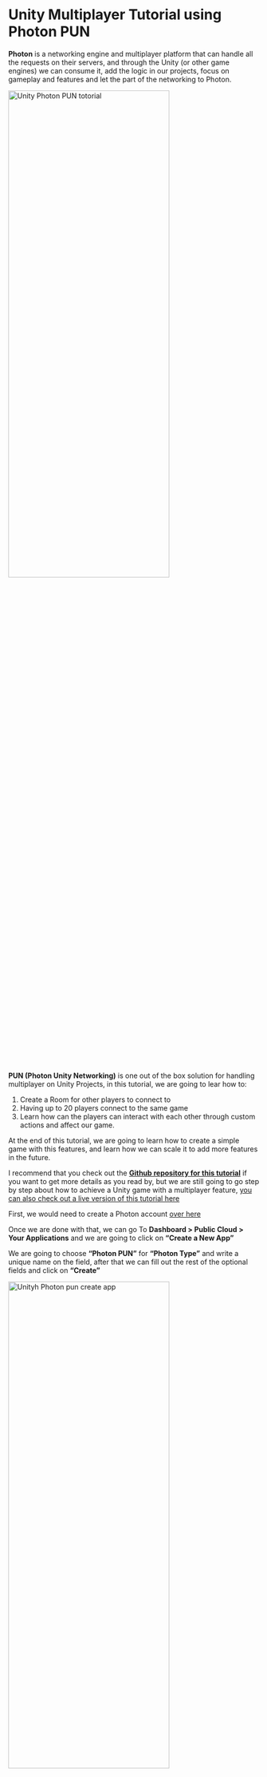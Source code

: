 # Unity Multiplayer Tutorial using Photon PUN

**Photon** is a networking engine and multiplayer platform that can handle all the requests on their servers, and through the Unity (or other game engines) we can consume it, add the logic in our projects, focus on gameplay and features and let the part of the networking to Photon.

<img src="https://raw.githubusercontent.com/Ucamo/ucamo.github.io/main/assets/images/Unity_Multiplayer_Tutorial_using_Photon_PUN/img_1.gif" width="80%" height="50%" alt="Unity Photon PUN totorial">

**PUN (Photon Unity Networking)** is one out of the box solution for handling multiplayer on Unity Projects, in this tutorial, we are going to lear how to:

1. Create a Room for other players to connect to
2. Having up to 20 players connect to the same game
3. Learn how can the players can interact with each other through custom actions and affect our game.

At the end of this tutorial, we are going to learn how to create a simple game with this features, and learn how we can scale it to add more features in the future.

I recommend that you check out the [**Github repository for this tutorial**](https://github.com/Ucamo/Unity-Photon-PUN-Tutorial) if you want to get more details as you read by, but we are still going to go step by step about how to achieve a Unity game with a multiplayer feature, [you can also check out a live version of this tutorial here](https://el-tutsi.itch.io/unity-photon-pun-tutorial)

First, we would need to create a Photon account [over here](https://www.photonengine.com/en-US/Photon)

Once we are done with that, we can go To **Dashboard > Public Cloud > Your Applications** and we are going to click on **“Create a New App”**

We are going to choose **“Photon PUN”** for **“Photon Type”** and write a unique name on the field, after that we can fill out the rest of the optional fields and click on **“Create”**

<img src="https://raw.githubusercontent.com/Ucamo/ucamo.github.io/main/assets/images/Unity_Multiplayer_Tutorial_using_Photon_PUN/img_2.webp" width="80%" height="50%" alt="Unityh Photon pun create app">

This will create our Application on Photon, that we will need for the next steps on this tutorial, whate we want from here is the **“App ID”** if we click on the numbers, the rest of the Id will show up, and we can copy it for later use.

Here on the dashboard we can also get access to the metrics of how the app has been used, how many **CCU (Concurrently Connected Users)** have been connected accross all the rooms in your game.

Photon have a **free tier** that lets us test it (or go live if we want) with **20 CCU** and we can choose to upgrade whenever we want, I personally think this is a great deal as Proof of concept and small games (that’s what we end up using on [Dots of War](https://medium.com/@carrillouriel/postmortem-dots-of-war-1193fb9c1767)), also if you want to upgrade to 100 CCU the [Photon PUN 2+ Unity asset](https://assetstore.unity.com/packages/tools/network/photon-pun-2-120838) includes **100 CCU** for **60 months at $95 USD** you can also check out the pricing plans on their [official website](https://www.photonengine.com/en-US/PUN/pricing).

And if you feel the need to have more control over what’s going on on the server side of things, they have a solution for **Self-Hosted servers**, the same implementation but instead of going to theirs servers, it goes to yours.

Anyway, let’s go back to the tutorial, Let’s **open up Unity** and create a new **3D project**.

### Part 1: Creating a Lobby
Go to **Window > Asset Store** (make sure you are logged in), and search for **“Photon Pun”** in the searchbar. Here we are goint to select **“PUN 2 - Free”** and Import it to our Project.

<img src="https://raw.githubusercontent.com/Ucamo/ucamo.github.io/main/assets/images/Unity_Multiplayer_Tutorial_using_Photon_PUN/img_3.webp" width="80%" height="50%" alt="Photon 2 Unity Network free on the Asset store">

Once we finish up importing the package, a window like this will show up:

<img src="https://raw.githubusercontent.com/Ucamo/ucamo.github.io/main/assets/images/Unity_Multiplayer_Tutorial_using_Photon_PUN/img_4.webp" width="80%" height="50%" alt="Unity Editor PUN setup wizzard window">

In the **AppId** we are going to paste the **AppId we got from the Photon platform that we just created**, and we are going to click **“Setup project”**, this will link our Unity app with our Photon app.

If we go to **Window > Photon Unity Networking > Highlight Server Settings** we can configure our Unity app a little more.

<img src="https://raw.githubusercontent.com/Ucamo/ucamo.github.io/main/assets/images/Unity_Multiplayer_Tutorial_using_Photon_PUN/img_5.webp" width="80%" height="50%" alt="Unity Editor PhotonServerSettings window">

For this Tutorial, I changed the **“Fixed Region”** property to **“us”** (United states) that will make all the connection to my Unity Game throught that region.

**The way regions works on Photon** is that it will evaluate which region is the **best fit** for the player that is connecting on our Game, that way it can reduce the lag and have an overall better experience in-game for all players.

However, since this is a demo, and it can happen that somebody in Australia and somebody in Canada can connect at the same time, if we leave the “Fixed Region” as blank, it will evaluate that the each person will be part of different region,and they wouldn’t be able to be part of the same Room and thus, not being able to play together.

You can read more about **Photon Regions** [over here](https://doc.photonengine.com/en-us/pun/current/connection-and-authentication/regions).

Creating a multiplayer game from scratch can be overwhelming, so for this Tutorial, we are going to use some of the pre-made assets from this package, and implment the bare minimum in our own in order to make it easier to diggest.

Let’s re-name our **default scene** as **“Lobby”**

<img src="https://raw.githubusercontent.com/Ucamo/ucamo.github.io/main/assets/images/Unity_Multiplayer_Tutorial_using_Photon_PUN/img_6.webp" width="80%" height="50%" alt="Unity Photon Demo Scene Lobby">

In the **lobby**, there is going to be 5 elements to a *Canvas*.

**“Number Of Players”** and **“Status Text”** are going to be replaced with their values at runtime, being the number of players that are connected to the app at the same time (CCU) and **“Status text”** will help us to show up in which part of the process our game is on, this is helpful because when we are debugging multiplayer games ourselves, we need a builded version of the game and our Editor version.

**“Enter your Name…”** it’s an input text that will write up a **PlayerPref** with our name to differentiate when we are online.

**“Join Room”** will start the process of Joining or Creating a Room, and if everything works right, will change us to the gameplay scene.

**“Leave Room”** will disconnect us from the current Room.

For creating this simple menu, **I Right clicked on the Hierarchy Window**, and select **UI > Canvas** and inside of the canvas I added the rest of the controllers.

<img src="https://raw.githubusercontent.com/Ucamo/ucamo.github.io/main/assets/images/Unity_Multiplayer_Tutorial_using_Photon_PUN/img_7.webp" width="80%" height="50%" alt="Unity Photon Hierarchy window">

On The **Hierarchy Window, create an empty object** by right clicking on it and click on **“Create Empty”**. Rename it to **“NetworkController”** and look for a component called **“NetworkController”** (From the **Photon assets**) and attach it to your empty GameObject.

<img src="https://raw.githubusercontent.com/Ucamo/ucamo.github.io/main/assets/images/Unity_Multiplayer_Tutorial_using_Photon_PUN/img_8.webp" width="80%" height="50%" alt="Unity NetworkController inspector window">

The **NetworkController** class will connect to Photon at the Start() event using our configured settings.

All our Scripts for this tutorial will be on the **Assets > Scripts** Folder.

Let’s create an **Empty Object** and Rename it **PhotonLobby**, and add the Script from that Folder called **PhotonLobby.cs**, we are going to fill it out with elements from our Canvas.

<img src="https://raw.githubusercontent.com/Ucamo/ucamo.github.io/main/assets/images/Unity_Multiplayer_Tutorial_using_Photon_PUN/img_9.webp" width="80%" height="50%" alt="Unity PhotonLobby inspector tab">

Now, let’s add the **“OnClick”** events from our **btnJoin** Button and **btnLeave** Button like this:

<img src="https://raw.githubusercontent.com/Ucamo/ucamo.github.io/main/assets/images/Unity_Multiplayer_Tutorial_using_Photon_PUN/img_10.webp" width="80%" height="50%" alt="Unity PhotonLobby OnClick join event">

_btnJoin Button OnClick Event_

<img src="https://raw.githubusercontent.com/Ucamo/ucamo.github.io/main/assets/images/Unity_Multiplayer_Tutorial_using_Photon_PUN/img_11.webp" width="80%" height="50%" alt="Unity PhotonLobby OnClick leave event">

_btnLeave Button OnClick Event_

Also, let’s make sure our **“Name InputField”** looks like this in the inspector

<img src="https://raw.githubusercontent.com/Ucamo/ucamo.github.io/main/assets/images/Unity_Multiplayer_Tutorial_using_Photon_PUN/img_12.webp" width="80%" height="50%" alt="Unity Player Name Input Field">

_“Player Name Input Field” is a script in the Photon Folder_

The **PhotonLobby** class it’s commented so feel free to [read the explanation of each method](https://github.com/Ucamo/Unity-Photon-PUN-Tutorial), but basically it show and hide the **btnJoin/btnLeave** button as needed in order to prevent trying to connect multiple times at the same Room.

It also:

1. Show up the number of players connected to our Unity game
2. Try to Join a Random Room, but if it fails to do so (because there is none or otherwise) it will Create a new Room.
3. If it fails to create a Room, it will try again.

Let’s create a **new Empty GameObject** and rename it to **“PhotonRoom”**, and add the component **“PhotonRoom”** to it from the **Assets > Script** Folder, and configure it like so:

<img src="https://raw.githubusercontent.com/Ucamo/ucamo.github.io/main/assets/images/Unity_Multiplayer_Tutorial_using_Photon_PUN/img_13.webp" width="80%" height="50%" alt="Unity Photon Room inspector">

The **PhotonRoom** class will activate once we are connected to a Room. It takes as properties indexes from the scenes of the projects, being **Current Scene** (the Lobby) Index 0, and **“Multiplayer Scene”** 1 (our GameScene scene that we will create in a bit)

This class waits for the event **“OnJoinedRoom”** to be triggered when we sucessfully connect to or Create a Room. And loads up which scene is the one with the actual game on it.

That’s the first part, creating the Lobby, now **let’s create a new Scene** and call it **“GameScene”**

### Part 2: Creating a Game Scene

Since this Tutorial is focused on how to implement PUN, we are going to use some of the Prefabs for the Gameplay part of this demo.

Let’s create an **Empty Game Object** in our GameScene Hierarchy window, and we will add the Component **GameManager.cs** to it

<img src="https://raw.githubusercontent.com/Ucamo/ucamo.github.io/main/assets/images/Unity_Multiplayer_Tutorial_using_Photon_PUN/img_14.webp" width="80%" height="50%" alt="Unity Editor Game manager script inspector">

Let’s add on **“Player Prefab”** a Prefab made by Photon called **“My Robot Kyle -done-”** that is on the **Assets/Photon/PhotonUnityNetworking/Demos/PunBasics-Tutorial/Resources** Folder.

<img src="https://raw.githubusercontent.com/Ucamo/ucamo.github.io/main/assets/images/Unity_Multiplayer_Tutorial_using_Photon_PUN/img_15.webp" width="80%" height="50%" alt="Unity Kyle Photon PUN">

_This is Kyle_

On **GameScene**, let’s create a **Plane** on **Position 0,0,0** so kyle don’t end up falling once it’s spawned.

I ended up creating a basic scene with a plane and walls so the players don’t fall over

<img src="https://raw.githubusercontent.com/Ucamo/ucamo.github.io/main/assets/images/Unity_Multiplayer_Tutorial_using_Photon_PUN/img_16.webp" width="80%" height="50%" alt="Unity Demo scene Photon PUN">

Now, we are going to change a little bit **GameManager.cs** , we are going to change the name of the scenes in the script to match the ones we have in our project like so:

<img src="https://raw.githubusercontent.com/Ucamo/ucamo.github.io/main/assets/images/Unity_Multiplayer_Tutorial_using_Photon_PUN/img_17.webp" width="80%" height="50%" alt="Unity Photon Load Scene Lobby">

<img src="https://raw.githubusercontent.com/Ucamo/ucamo.github.io/main/assets/images/Unity_Multiplayer_Tutorial_using_Photon_PUN/img_18.webp" width="80%" height="50%" alt="Unity Photon On load scene lobby">

<img src="https://raw.githubusercontent.com/Ucamo/ucamo.github.io/main/assets/images/Unity_Multiplayer_Tutorial_using_Photon_PUN/img_19.webp" width="80%" height="50%" alt="Unity Photon Load Scene Game Scene">


**GameManager** makes sure that the player is connected to a room, if it’s not, it will load up the *“Lobby”* scene where we connect to a Room. If it it’s connected, it will load up the **“GameScene”** scene.

So now, before testing, let’s go to **File > Build Settings** and make sure our scenes are added to the Settings like so and hit the Play Button on Unity.

<img src="https://raw.githubusercontent.com/Ucamo/ucamo.github.io/main/assets/images/Unity_Multiplayer_Tutorial_using_Photon_PUN/img_20.webp" width="80%" height="50%" alt="Unity Build Settings">

We are going to be redirected to the **Lobby** like this:

<img src="https://raw.githubusercontent.com/Ucamo/ucamo.github.io/main/assets/images/Unity_Multiplayer_Tutorial_using_Photon_PUN/img_21.webp" width="80%" height="50%" alt="Unity Lobby Photon PUN">

And if we fill out the Name input with our name and click **Join Room**, we will see something like this:

<img src="https://raw.githubusercontent.com/Ucamo/ucamo.github.io/main/assets/images/Unity_Multiplayer_Tutorial_using_Photon_PUN/img_22.webp" width="80%" height="50%" alt="Unity Photon PUN kyle set up the name of the player">

_That is, if we made a ground for our robot to land on._

### Want to see something cool?

Let’s test the game with two players connected at the same time, for this, we will need to build our game, I recommend trying with a standalone windows or mac version first since it’s easier to iterate that with other builds, but Photon is platform agnostic, so it any platform should be working the same.

So let’s go to **File > Build Settings** we choose the **PC, Mac & Linux Standalone** platform and we click on **“Build”**, and we wait for the build to be complete.

<img src="https://raw.githubusercontent.com/Ucamo/ucamo.github.io/main/assets/images/Unity_Multiplayer_Tutorial_using_Photon_PUN/img_23.gif" width="80%" height="50%" alt="Unity Photon PUN two players interacting">

_Left Unity Editor, Right Standalone Build._

Then we launch the **.exe** project and the **editor** at the same time. That’s pretty much what’s needed for having two or more players connected to the same Game with Unity using Photon PUN.

You might have noticed those **extra buttons** I added on the GameScene, that’s the final topic I would like to talk about.

### How can players interact with each other?

In this tutorial, we have different players in the same room, but what about interacting with each other through the game?

To achieve this, we will need something like:

- A Player does an action
- The action get’s sended over to the server
- All the rest of the Players (clients) receive the info of that action and it get’s replicated on their own game.

This is what’s called a **Remote Procedure Calls** or **RPC** this is basically a way for a method to be invoked on the clients of the same room.

For this tutorial, we are going to do a really simple and quick example of an RPC Method, and you can learn about all the other options for them or came up with different implementation reading the [official documentation](https://doc.photonengine.com/en-us/pun/v2/gameplay/rpcsandraiseevent).

On our **GameManager** object, let’s add our own script from **Assets > Script** called **GamePlayController** to it, we also are going to **txtNumberToIncrease** Text GameObject from the *Canvas* to it, and add a **Photon View Component** with the **Add Component** button while selected.

You **GameManager GameObject** should look like this:

<img src="https://raw.githubusercontent.com/Ucamo/ucamo.github.io/main/assets/images/Unity_Multiplayer_Tutorial_using_Photon_PUN/img_24.webp" width="80%" height="50%" alt="Unity Editor Game Manager inspector Photon PUN">

In the **Canvas**, I also added a new **UI Button** and called it **btnAction**, and on their **OnClick** Event I set it up to the **IncreaseNumber** Method from the **GamePlayController** class referenced by the **GameManager** GameObject

<img src="https://raw.githubusercontent.com/Ucamo/ucamo.github.io/main/assets/images/Unity_Multiplayer_Tutorial_using_Photon_PUN/img_25.webp" width="80%" height="50%" alt="Unity Photon GameManager onClick setup">

The **GamePlayController** Class have a very simple implementation:

<img src="https://raw.githubusercontent.com/Ucamo/ucamo.github.io/main/assets/images/Unity_Multiplayer_Tutorial_using_Photon_PUN/img_26.webp" width="80%" height="50%" alt="Unity code GamePlay Controller">

1. It References the PhotonView Component at the Start() Event, needed in order to call and receive RPC
2. It reflects the globalNumber variable in the Update() Event to show always the latest value.
3. The **IncreaseNumber()** Method will locally call our RPC Method (marked with [PunRPC], the second parameter “RpcTarget.AllViaServer” refers that it will call the **RPC_IncreaseNumber()** Method for all the clients, but firstly will reach out the main server, so all the clients will receive the same message in **order**.
4. Finally the **RPC_IncreaseNumber** Method will be called by **Photon** to execute the order, in this case, increasing the **globalNumber** variable.

<img src="https://raw.githubusercontent.com/Ucamo/ucamo.github.io/main/assets/images/Unity_Multiplayer_Tutorial_using_Photon_PUN/img_27.gif" width="80%" height="50%" alt="Unity Photon PUN RPC example increase a number">

_While clicking on any of the “Increase Number” buttons, the Number to increase goes up for all the clients_

That’s it! you just created a multiplayer game!

### Where to go from here?

RPC are super powerfull, and need to be designed in a way that makes sense for your game, you can pass parameters to it, serialize information through clients, and make all kinds of actions with them, this tutorial just cover the very basic for it just to get you started and not feel overwhelm by all this new information.

While designing your game you should take into consideration what kind of actions would the player be able to do, and how would the rest of the players in the room are going to be affected by those actions.

### What’s something to keep in mind while using Photon?

As you can see, implementing Photon in your Unity game is very easy, you have your free tier to prototype and play around with it, but you should also think on the way it can *scalate* and *design a business plan* on how the game could be profitable to pay for the plans if there is need of increasing the number of CCU in your game.

Personally, I think it’s a great service, having the option to relay on a third party service to handle all the networking events, scalability, downtimes, responses, regions, match making, it’s truly a great way to get started in the world of multiplayer games, that doesn’t mean that you can’t implement your own solution instead of using the ones on Photon, it’s not an all-or-nothing, you can implement some features and having the rest of the features being handled by yourself.

I hope that this tutorial has been helpful, and if you want to check out the source code for it, feel free to do so in the Github Repository.

Happy gamedev!